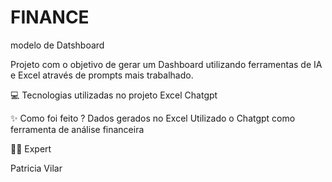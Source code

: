 # FINANCE
modelo de Datshboard

Projeto com o objetivo de gerar um Dashboard utilizando ferramentas de IA e Excel através de prompts mais trabalhado.

💻 Tecnologias utilizadas no projeto
Excel
Chatgpt

✨ Como foi feito ?
Dados gerados no Excel
Utilizado o Chatgpt como ferramenta de análise financeira

👨‍💻 Expert


   Patricia Vilar
